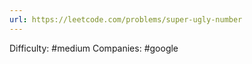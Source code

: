 ```yaml
---
url: https://leetcode.com/problems/super-ugly-number
---
```


Difficulty: #medium
Companies: #google
